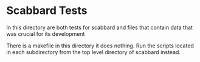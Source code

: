   Scabbard Tests
==================

In this directory are both tests for scabbard and files that contain data that was crucial for its development

There is a makefile in this directory it does nothing.
Run the scripts located in each subdirectory from the top level directory of scabbard instead.
